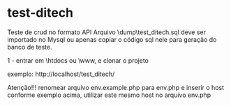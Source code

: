 # test-ditech

Teste de crud no formato API
Arquivo \dump\test_ditech.sql deve ser importado no Mysql ou apenas copiar o código sql nele para
geração do banco de teste.

1 - entrar em \htdocs ou \www, e clonar o projeto

exemplo: http://localhost/test_ditech/

Atenção!!!
renomear arquivo env.example.php para env.php e inserir o host conforme exemplo acima,
utilizar este mesmo host no arquivo env.php